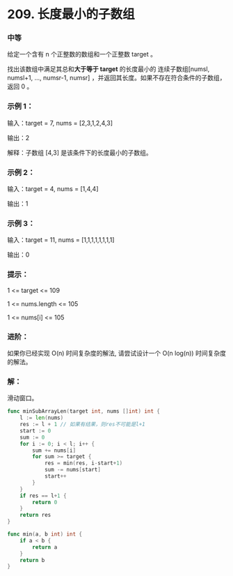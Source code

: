 # 209. 长度最小的子数组

### 中等

给定一个含有 n 个正整数的数组和一个正整数 target 。

找出该数组中满足其总和**大于等于 target** 的长度最小的 连续子数组[numsl, numsl+1, ..., numsr-1, numsr] ，并返回其长度。如果不存在符合条件的子数组，返回 0 。

### 示例 1：

输入：target = 7, nums = [2,3,1,2,4,3]

输出：2

解释：子数组 [4,3] 是该条件下的长度最小的子数组。

### 示例 2：

输入：target = 4, nums = [1,4,4]

输出：1

### 示例 3：

输入：target = 11, nums = [1,1,1,1,1,1,1,1]

输出：0
 
### 提示：

1 <= target <= 109

1 <= nums.length <= 105

1 <= nums[i] <= 105
 
### 进阶：

如果你已经实现 O(n) 时间复杂度的解法, 请尝试设计一个 O(n log(n)) 时间复杂度的解法。

### 解：

滑动窗口。

```go
func minSubArrayLen(target int, nums []int) int {
	l := len(nums)
	res := l + 1 // 如果有结果，则res不可能是l+1
	start := 0
	sum := 0
	for i := 0; i < l; i++ {
		sum += nums[i]
		for sum >= target {
			res = min(res, i-start+1)
			sum -= nums[start]
			start++
		}
	}
	if res == l+1 {
		return 0
	}
	return res
}

func min(a, b int) int {
	if a < b {
		return a
    }
	return b
}
```